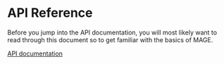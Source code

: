 # API Reference

Before you jump into the API documentation, you will most likely want
to read through this document so to get familiar with the basics of MAGE.

[API documentation](./api/)